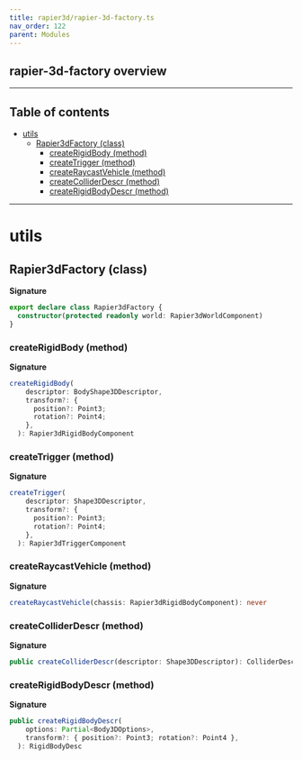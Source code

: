 ```yaml
---
title: rapier3d/rapier-3d-factory.ts
nav_order: 122
parent: Modules
---
```


## rapier-3d-factory overview

---

<h2 class="text-delta">Table of contents</h2>

- [utils](#utils)
  - [Rapier3dFactory (class)](#rapier3dfactory-class)
    - [createRigidBody (method)](#createrigidbody-method)
    - [createTrigger (method)](#createtrigger-method)
    - [createRaycastVehicle (method)](#createraycastvehicle-method)
    - [createColliderDescr (method)](#createcolliderdescr-method)
    - [createRigidBodyDescr (method)](#createrigidbodydescr-method)

---

# utils

## Rapier3dFactory (class)

**Signature**

```ts
export declare class Rapier3dFactory {
  constructor(protected readonly world: Rapier3dWorldComponent)
}
```

### createRigidBody (method)

**Signature**

```ts
createRigidBody(
    descriptor: BodyShape3DDescriptor,
    transform?: {
      position?: Point3;
      rotation?: Point4;
    },
  ): Rapier3dRigidBodyComponent
```

### createTrigger (method)

**Signature**

```ts
createTrigger(
    descriptor: Shape3DDescriptor,
    transform?: {
      position?: Point3;
      rotation?: Point4;
    },
  ): Rapier3dTriggerComponent
```

### createRaycastVehicle (method)

**Signature**

```ts
createRaycastVehicle(chassis: Rapier3dRigidBodyComponent): never
```

### createColliderDescr (method)

**Signature**

```ts
public createColliderDescr(descriptor: Shape3DDescriptor): ColliderDesc[]
```

### createRigidBodyDescr (method)

**Signature**

```ts
public createRigidBodyDescr(
    options: Partial<Body3DOptions>,
    transform?: { position?: Point3; rotation?: Point4 },
  ): RigidBodyDesc
```
